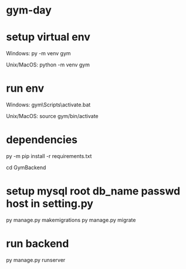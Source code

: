 # gym-day

# setup virtual env
Windows:
py -m venv gym

Unix/MacOS:
python -m venv gym

# run env
Windows:
gym\Scripts\activate.bat

Unix/MacOS:
source gym/bin/activate

# dependencies
py -m pip install -r requirements.txt

cd GymBackend

# setup mysql root db_name passwd host in setting.py
py manage.py makemigrations
py manage.py migrate

# run backend
py manage.py runserver